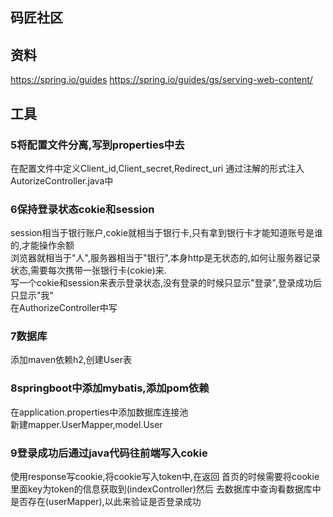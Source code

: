 ## 码匠社区

## 资料
https://spring.io/guides
https://spring.io/guides/gs/serving-web-content/

## 工具



### 5将配置文件分离,写到properties中去
在配置文件中定义Client_id,Client_secret,Redirect_uri
通过注解的形式注入AutorizeController.java中

### 6保持登录状态cokie和session
session相当于银行账户,cokie就相当于银行卡,只有拿到银行卡才能知道账号是谁的,才能操作余额<br>
浏览器就相当于"人",服务器相当于"银行",本身http是无状态的,如何让服务器记录状态,需要每次携带一张银行卡(cokie)来.<br>
写一个cokie和session来表示登录状态,没有登录的时候只显示"登录",登录成功后只显示"我"<br>
在AuthorizeController中写

### 7数据库
添加maven依赖h2,创建User表

### 8springboot中添加mybatis,添加pom依赖
在application.properties中添加数据库连接池<br>
新建mapper.UserMapper,model.User<br>

### 9登录成功后通过java代码往前端写入cokie
使用response写cookie,将cookie写入token中,在返回
首页的时候需要将cookie里面key为token的信息获取到(indexController)然后
去数据库中查询看数据库中是否存在(userMapper),以此来验证是否登录成功